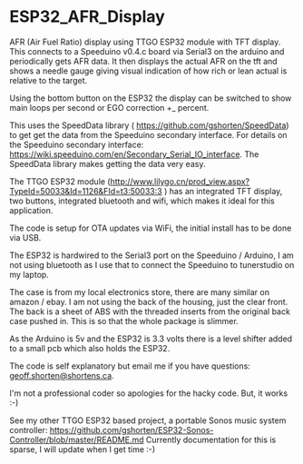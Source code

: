 # ESP32_AFR_Display
 AFR (Air Fuel Ratio) display using TTGO ESP32 module with TFT display.
 This connects to a Speeduino v0.4.c board via Serial3 on the arduino and periodically gets AFR data.
 It then displays the actual AFR on the tft and shows a needle gauge giving visual indication 
 of how rich or lean actual is relative to the target.
 
 Using the bottom button on the ESP32 the display can be switched to show main loops per second or EGO correction +_ percent.
 
 This uses the SpeedData library ( https://github.com/gshorten/SpeedData) to get get the data from the Speeduino secondary interface.   For details on the Speeduino secondary interface: https://wiki.speeduino.com/en/Secondary_Serial_IO_interface.  The SpeedData library makes getting the data very easy.
 
 The TTGO ESP32 module (http://www.lilygo.cn/prod_view.aspx?TypeId=50033&Id=1126&FId=t3:50033:3 )
 has an integrated TFT display, two buttons, integrated bluetooth and wifi, which makes it ideal for this application.  
 
 The code is setup for OTA updates via WiFi, the initial install has to be done via USB.
 
 The ESP32 is hardwired to the Serial3 port on the Speeduino / Arduino, I am not  using bluetooth as I use that to connect the Speeduino to tunerstudio on my laptop.
 
 The case is from my local electronics store, there are many similar on amazon / ebay.  I am not using the back of the housing, just the clear front.  The back is a sheet of ABS with the threaded inserts from the original back case pushed in.  This is so that the whole package is slimmer.
 
 As the Arduino is 5v and the ESP32 is 3.3 volts there is a level shifter added to a small pcb which also holds the ESP32.
 
 The code is self explanatory but email me if you have questions: geoff.shorten@shortens.ca.
 
 I'm not a professional coder so apologies for the hacky code.  But, it works :-)
 
 See my other TTGO ESP32 based project, a portable Sonos music system controller: https://github.com/gshorten/ESP32-Sonos-Controller/blob/master/README.md
 Currently documentation for this is sparse, I will update when I get time :-)
